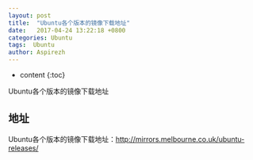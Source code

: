 ```yaml
---
layout: post
title:  "Ubuntu各个版本的镜像下载地址"
date:   2017-04-24 13:22:18 +0800
categories: Ubuntu
tags:  Ubuntu
author: Aspirezh
---
```


* content
{:toc}

Ubuntu各个版本的镜像下载地址





## 地址

Ubuntu各个版本的镜像下载地址：http://mirrors.melbourne.co.uk/ubuntu-releases/
